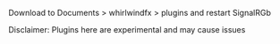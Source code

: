 Download to Documents > whirlwindfx > plugins and restart SignalRGb

Disclaimer:
Plugins here are experimental and may cause issues 
